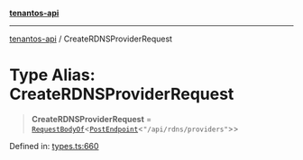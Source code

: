 [**tenantos-api**](../README.md)

***

[tenantos-api](../globals.md) / CreateRDNSProviderRequest

# Type Alias: CreateRDNSProviderRequest

> **CreateRDNSProviderRequest** = [`RequestBodyOf`](RequestBodyOf.md)\<[`PostEndpoint`](PostEndpoint.md)\<`"/api/rdns/providers"`\>\>

Defined in: [types.ts:660](https://github.com/shadmanZero/tenantos-api/blob/fe61944d7cb3ee6cc3061a8309e45287291cb501/src/types.ts#L660)
